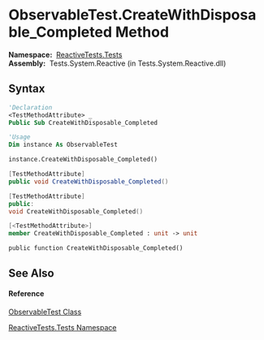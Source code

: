 # ObservableTest.CreateWithDisposable\_Completed Method

**Namespace:**  [ReactiveTests.Tests](ReactiveTests.Tests\ReactiveTests.Tests.md)  
**Assembly:**  Tests.System.Reactive (in Tests.System.Reactive.dll)

## Syntax

```vb
'Declaration
<TestMethodAttribute> _
Public Sub CreateWithDisposable_Completed
```

```vb
'Usage
Dim instance As ObservableTest

instance.CreateWithDisposable_Completed()
```

```csharp
[TestMethodAttribute]
public void CreateWithDisposable_Completed()
```

```c++
[TestMethodAttribute]
public:
void CreateWithDisposable_Completed()
```

```fsharp
[<TestMethodAttribute>]
member CreateWithDisposable_Completed : unit -> unit 
```

```jscript
public function CreateWithDisposable_Completed()
```

## See Also

#### Reference

[ObservableTest Class](ObservableTest\ObservableTest.md)

[ReactiveTests.Tests Namespace](ReactiveTests.Tests\ReactiveTests.Tests.md)




